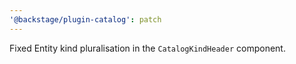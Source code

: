 ```yaml
---
'@backstage/plugin-catalog': patch
---
```


Fixed Entity kind pluralisation in the `CatalogKindHeader` component.
